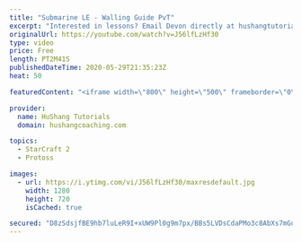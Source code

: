 ```yaml
---
title: "Submarine LE - Walling Guide PvT"
excerpt: "Interested in lessons? Email Devon directly at hushangtutorials@outlook.com ------------------------------------------------------------------------------------------------------- Want to support HuShang Tutorials directly? Patreon is a website where you can contribute a monthly donation that will help"
originalUrl: https://youtube.com/watch?v=J56lfLzHf30
type: video
price: Free
length: PT2M41S
publishedDateTime: 2020-05-29T21:35:23Z
heat: 50

featuredContent: "<iframe width=\"800\" height=\"500\" frameborder=\"0\" src=\"https://www.youtube.com/embed/J56lfLzHf30\" allow=\"accelerometer; autoplay; encrypted-media; gyroscope; picture-in-picture\" allowfullscreen></iframe>"

provider:
  name: HuShang Tutorials
  domain: hushangcoaching.com

topics:
  - StarCraft 2
  - Protoss

images:
  - url: https://i.ytimg.com/vi/J56lfLzHf30/maxresdefault.jpg
    width: 1280
    height: 720
    isCached: true

secured: "D8zSdsjfBE9hb7luLeR9I+xUW9Pl0g9m7px/BBs5LVDsCdaPMo3c8AbXs7mGuiTA052qyPsxdVmvcIwUs31dE03OdCsNUvo/w/mrcyASBNyJUGjmHwdIKKNK22lo9truaklfDRz9ozQsMqghN4tlncJOQZPlzGCz9iXMUxhJvVJ3zfUFjbdB2w4vy4S1KSCFLWo4AnoXnNjp1gnV2PpQp33xx7/c6dAPc7ItehjcP72NoStTLLAy6IUVgdkX02Ow+IlV7XbBoMtFvKqSTbCP4lPkGWig6n48bZ7pbxMrlrX6Lmg/gW0M763Zs34PFHy7Cfomtife2TMLMALkvaFQglh2DkiOOQUTpFoSIr/YTgQ2eK+LSIRtPlRgmWd4VrvVNDBdbsdPL9GsvWy8D5bV3ke9wXYSePFalubmMQDaNDM=;gspfZavXI3OFivQhmxmXTQ=="
---
```


